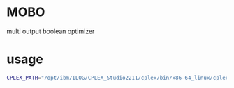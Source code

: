 # MOBO

multi output boolean optimizer


# usage

```bash
CPLEX_PATH="/opt/ibm/ILOG/CPLEX_Studio2211/cplex/bin/x86-64_linux/cplex" go run examples/dontcares/main.go
```
